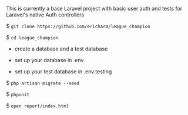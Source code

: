 This is currently a base Laravel project with basic user auth and tests for Laravel's native Auth controllers

$ `git clone https://github.com/ericharm/league_champion`

$ `cd league_champion`

- create a database and a test database

- set up your database in .env

- set up your test database in .env.testing

$ `php artisan migrate --seed`

$ `phpunit`

$ `open report/index.html`
